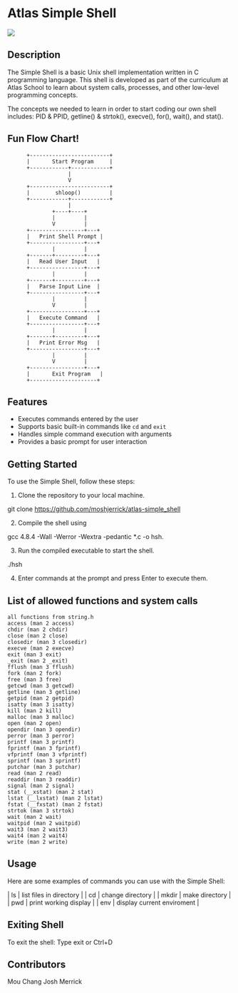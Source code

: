 # Atlas Simple Shell

<img src="https://encrypted-tbn0.gstatic.com/images?q=tbn:ANd9GcSK5DHO13kpVfm4iiqn6wAdl_-8FQU4cKO-Xkq2DhGE5qWyuH2gtrdbTUPII5detET4k10&usqp=CAU">


## Description
The Simple Shell is a basic Unix shell implementation written in C programming language. This shell is developed as part of the curriculum at Atlas School to learn about system calls, processes, and other low-level programming concepts.

The concepts we needed to learn in order to start coding our own shell includes: PID & PPID, getline() & strtok(), execve(), for(), wait(), and stat().

## Fun Flow Chart!

          +-------------------------+
          |       Start Program     |
          +------------+------------+
                       |
                       V
          +-------------------------+
          |        shloop()         |
          +------------+------------+
                       |
                  +----+----+
                  |         |
                  V         |
          +-----------------+---+
          |   Print Shell Prompt |
          +-----------------+---+
                  |         |
          +-------+---------+---+
          |   Read User Input   |
          +-----------------+---+
                  |         |
          +-------+---------+---+
          |   Parse Input Line  |
          +-----------------+---+
                  |         |
                  V         |
          +-----------------+---+
          |   Execute Command   |
          +-----------------+---+
                  |         |
          +-------+---------+---+
          |   Print Error Msg   |
          +-----------------+---+
                  |         |
                  V         |
          +-----------------+---+
          |       Exit Program   |
          +---------------------+



## Features
- Executes commands entered by the user
- Supports basic built-in commands like `cd` and `exit`
- Handles simple command execution with arguments
- Provides a basic prompt for user interaction

## Getting Started
To use the Simple Shell, follow these steps:

1. Clone the repository to your local machine.

git clone https://github.com/moshjerrick/atlas-simple_shell

2. Compile the shell using

gcc 4.8.4 -Wall -Werror -Wextra -pedantic *.c -o hsh.

3. Run the compiled executable to start the shell.

./hsh

4. Enter commands at the prompt and press Enter to execute them.

## List of allowed functions and system calls

    all functions from string.h
    access (man 2 access)
    chdir (man 2 chdir)
    close (man 2 close)
    closedir (man 3 closedir)
    execve (man 2 execve)
    exit (man 3 exit)
    _exit (man 2 _exit)
    fflush (man 3 fflush)
    fork (man 2 fork)
    free (man 3 free)
    getcwd (man 3 getcwd)
    getline (man 3 getline)
    getpid (man 2 getpid)
    isatty (man 3 isatty)
    kill (man 2 kill)
    malloc (man 3 malloc)
    open (man 2 open)
    opendir (man 3 opendir)
    perror (man 3 perror)
    printf (man 3 printf)
    fprintf (man 3 fprintf)
    vfprintf (man 3 vfprintf)
    sprintf (man 3 sprintf)
    putchar (man 3 putchar)
    read (man 2 read)
    readdir (man 3 readdir)
    signal (man 2 signal)
    stat (__xstat) (man 2 stat)
    lstat (__lxstat) (man 2 lstat)
    fstat (__fxstat) (man 2 fstat)
    strtok (man 3 strtok)
    wait (man 2 wait)
    waitpid (man 2 waitpid)
    wait3 (man 2 wait3)
    wait4 (man 2 wait4)
    write (man 2 write)


## Usage
Here are some examples of commands you can use with the Simple Shell:


| ls    | list files in directory    |
| cd    | change directory           |
| mkdir | make directory             |
| pwd   | print working display      |
| env   | display current enviroment |

## Exiting Shell
To exit the shell: Type exit or Ctrl+D







## Contributors
Mou Chang
Josh Merrick
